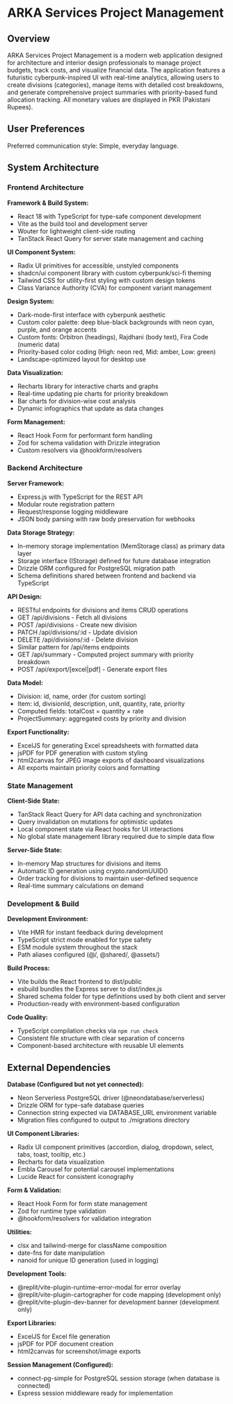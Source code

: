 # ARKA Services Project Management

## Overview

ARKA Services Project Management is a modern web application designed for architecture and interior design professionals to manage project budgets, track costs, and visualize financial data. The application features a futuristic cyberpunk-inspired UI with real-time analytics, allowing users to create divisions (categories), manage items with detailed cost breakdowns, and generate comprehensive project summaries with priority-based fund allocation tracking. All monetary values are displayed in PKR (Pakistani Rupees).

## User Preferences

Preferred communication style: Simple, everyday language.

## System Architecture

### Frontend Architecture

**Framework & Build System:**
- React 18 with TypeScript for type-safe component development
- Vite as the build tool and development server
- Wouter for lightweight client-side routing
- TanStack React Query for server state management and caching

**UI Component System:**
- Radix UI primitives for accessible, unstyled components
- shadcn/ui component library with custom cyberpunk/sci-fi theming
- Tailwind CSS for utility-first styling with custom design tokens
- Class Variance Authority (CVA) for component variant management

**Design System:**
- Dark-mode-first interface with cyberpunk aesthetic
- Custom color palette: deep blue-black backgrounds with neon cyan, purple, and orange accents
- Custom fonts: Orbitron (headings), Rajdhani (body text), Fira Code (numeric data)
- Priority-based color coding (High: neon red, Mid: amber, Low: green)
- Landscape-optimized layout for desktop use

**Data Visualization:**
- Recharts library for interactive charts and graphs
- Real-time updating pie charts for priority breakdown
- Bar charts for division-wise cost analysis
- Dynamic infographics that update as data changes

**Form Management:**
- React Hook Form for performant form handling
- Zod for schema validation with Drizzle integration
- Custom resolvers via @hookform/resolvers

### Backend Architecture

**Server Framework:**
- Express.js with TypeScript for the REST API
- Modular route registration pattern
- Request/response logging middleware
- JSON body parsing with raw body preservation for webhooks

**Data Storage Strategy:**
- In-memory storage implementation (MemStorage class) as primary data layer
- Storage interface (IStorage) defined for future database integration
- Drizzle ORM configured for PostgreSQL migration path
- Schema definitions shared between frontend and backend via TypeScript

**API Design:**
- RESTful endpoints for divisions and items CRUD operations
- GET /api/divisions - Fetch all divisions
- POST /api/divisions - Create new division
- PATCH /api/divisions/:id - Update division
- DELETE /api/divisions/:id - Delete division
- Similar pattern for /api/items endpoints
- GET /api/summary - Computed project summary with priority breakdown
- POST /api/export/[excel|pdf] - Generate export files

**Data Model:**
- Division: id, name, order (for custom sorting)
- Item: id, divisionId, description, unit, quantity, rate, priority
- Computed fields: totalCost = quantity × rate
- ProjectSummary: aggregated costs by priority and division

**Export Functionality:**
- ExcelJS for generating Excel spreadsheets with formatted data
- jsPDF for PDF generation with custom styling
- html2canvas for JPEG image exports of dashboard visualizations
- All exports maintain priority colors and formatting

### State Management

**Client-Side State:**
- TanStack React Query for API data caching and synchronization
- Query invalidation on mutations for optimistic updates
- Local component state via React hooks for UI interactions
- No global state management library required due to simple data flow

**Server-Side State:**
- In-memory Map structures for divisions and items
- Automatic ID generation using crypto.randomUUID()
- Order tracking for divisions to maintain user-defined sequence
- Real-time summary calculations on demand

### Development & Build

**Development Environment:**
- Vite HMR for instant feedback during development
- TypeScript strict mode enabled for type safety
- ESM module system throughout the stack
- Path aliases configured (@/, @shared/, @assets/)

**Build Process:**
- Vite builds the React frontend to dist/public
- esbuild bundles the Express server to dist/index.js
- Shared schema folder for type definitions used by both client and server
- Production-ready with environment-based configuration

**Code Quality:**
- TypeScript compilation checks via `npm run check`
- Consistent file structure with clear separation of concerns
- Component-based architecture with reusable UI elements

## External Dependencies

**Database (Configured but not yet connected):**
- Neon Serverless PostgreSQL driver (@neondatabase/serverless)
- Drizzle ORM for type-safe database queries
- Connection string expected via DATABASE_URL environment variable
- Migration files configured to output to ./migrations directory

**UI Component Libraries:**
- Radix UI component primitives (accordion, dialog, dropdown, select, tabs, toast, tooltip, etc.)
- Recharts for data visualization
- Embla Carousel for potential carousel implementations
- Lucide React for consistent iconography

**Form & Validation:**
- React Hook Form for form state management
- Zod for runtime type validation
- @hookform/resolvers for validation integration

**Utilities:**
- clsx and tailwind-merge for className composition
- date-fns for date manipulation
- nanoid for unique ID generation (used in logging)

**Development Tools:**
- @replit/vite-plugin-runtime-error-modal for error overlay
- @replit/vite-plugin-cartographer for code mapping (development only)
- @replit/vite-plugin-dev-banner for development banner (development only)

**Export Libraries:**
- ExcelJS for Excel file generation
- jsPDF for PDF document creation
- html2canvas for screenshot/image exports

**Session Management (Configured):**
- connect-pg-simple for PostgreSQL session storage (when database is connected)
- Express session middleware ready for implementation
